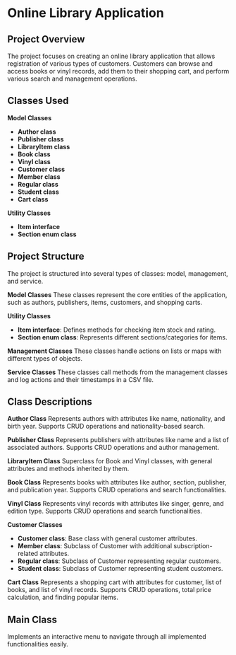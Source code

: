 # Online Library Application

## Project Overview

The project focuses on creating an online library application that allows registration of various types of customers. Customers can browse and access books or vinyl records, add them to their shopping cart, and perform various search and management operations.

## Classes Used

**Model Classes**
- **Author class**
- **Publisher class**
- **LibraryItem class**
- **Book class**
- **Vinyl class**
- **Customer class**
- **Member class**
- **Regular class**
- **Student class**
- **Cart class**

**Utility Classes**
- **Item interface**
- **Section enum class**

## Project Structure

The project is structured into several types of classes: model, management, and service.

**Model Classes**
These classes represent the core entities of the application, such as authors, publishers, items, customers, and shopping carts.

**Utility Classes**
- **Item interface**: Defines methods for checking item stock and rating.
- **Section enum class**: Represents different sections/categories for items.

**Management Classes**
These classes handle actions on lists or maps with different types of objects.

**Service Classes**
These classes call methods from the management classes and log actions and their timestamps in a CSV file.

## Class Descriptions

**Author Class**
Represents authors with attributes like name, nationality, and birth year. Supports CRUD operations and nationality-based search.

**Publisher Class**
Represents publishers with attributes like name and a list of associated authors. Supports CRUD operations and author management.

**LibraryItem Class**
Superclass for Book and Vinyl classes, with general attributes and methods inherited by them.

**Book Class**
Represents books with attributes like author, section, publisher, and publication year. Supports CRUD operations and search functionalities.

**Vinyl Class**
Represents vinyl records with attributes like singer, genre, and edition type. Supports CRUD operations and search functionalities.

**Customer Classes**
- **Customer class**: Base class with general customer attributes.
- **Member class**: Subclass of Customer with additional subscription-related attributes.
- **Regular class**: Subclass of Customer representing regular customers.
- **Student class**: Subclass of Customer representing student customers.

**Cart Class**
Represents a shopping cart with attributes for customer, list of books, and list of vinyl records. Supports CRUD operations, total price calculation, and finding popular items.

## Main Class
Implements an interactive menu to navigate through all implemented functionalities easily.

